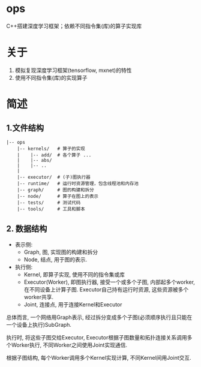 # ops
C++搭建深度学习框架；依赖不同指令集(库)的算子实现库

# 关于
1. 模拟复现深度学习框架(tensorflow, mxnet)的特性
2. 使用不同指令集(库)的实现算子


# 简述
## 1.文件结构
```
|-- ops
    |-- kernels/   # 算子的实现
    |    |-- add/  # 各个算子 ...
    |    |-- abs/
    |    |-- ..
    |  
    |-- executor/  # (子)图执行器
    |-- runtime/   # 运行时资源管理，包含线程池和内存池
    |-- graph/     # 图的构建和拆分
    |-- node/      # 算子在图上的表示
    |-- tests/     # 测试代码
    |-- tools/     # 工具和脚本

```

## 2. 数据结构
* 表示侧:
    * Graph, 图, 实现图的构建和拆分
    * Node, 结点, 用于图的表示.
* 执行侧:
    * Kernel, 即算子实现, 使用不同的指令集或库
    * Executor(Worker), 即图执行器, 接受一个或多个子图, 内部起多个worker, 在不同设备上计算子图. Executor自己持有运行时资源, 这些资源被多个worker共享.
    * Joint, 连接点, 用于连接Kernel和Executor

总体而言, 一个网络用Graph表示, 经过拆分变成多个子图(必须顺序执行且只能在一个设备上执行)SubGraph.

执行时, 将这些子图交给Executor, Executor根据子图数量和拓扑连接关系调用多个Worker执行, 不同Worker之间使用Joint实现通信.

根据子图结构, 每个Worker调用多个Kernel实现计算, 不同Kernel间用Joint交互.

